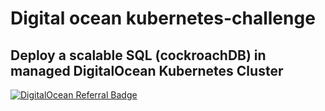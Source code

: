 # Digital ocean kubernetes-challenge
## Deploy a scalable SQL (cockroachDB) in managed DigitalOcean Kubernetes Cluster
[![DigitalOcean Referral Badge](https://web-platforms.sfo2.digitaloceanspaces.com/WWW/Badge%203.svg)](https://www.digitalocean.com/?refcode=0eeab663047a&utm_campaign=Referral_Invite&utm_medium=Referral_Program&utm_source=badge)
